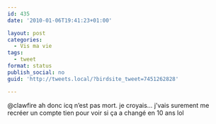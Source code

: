 ```yaml
---
id: 435
date: '2010-01-06T19:41:23+01:00'

layout: post
categories:
  - Vis ma vie
tags:
  - tweet
format: status
publish_social: no
guid: 'http://tweets.local/?birdsite_tweet=7451262828'

---
```


@clawfire ah donc icq n’est pas mort. je croyais… j’vais surement me recréer un compte tien pour voir si ça a changé en 10 ans lol